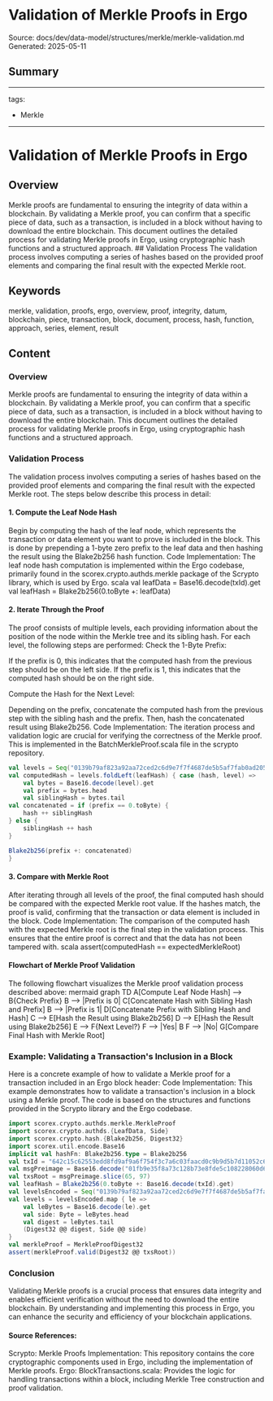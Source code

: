 # Validation of Merkle Proofs in Ergo
Source: docs/dev/data-model/structures/merkle/merkle-validation.md
Generated: 2025-05-11

## Summary
---
tags:
  - Merkle
---

# Validation of Merkle Proofs in Ergo

## Overview

Merkle proofs are fundamental to ensuring the integrity of data within a blockchain. By validating a Merkle proof, you can confirm that a specific piece of data, such as a transaction, is included in a block without having to download the entire blockchain. This document outlines the detailed process for validating Merkle proofs in Ergo, using cryptographic hash functions and a structured approach. ## Validation Process The validation process involves computing a series of hashes based on the provided proof elements and comparing the final result with the expected Merkle root.

## Keywords
merkle, validation, proofs, ergo, overview, proof, integrity, datum, blockchain, piece, transaction, block, document, process, hash, function, approach, series, element, result

## Content
### Overview
Merkle proofs are fundamental to ensuring the integrity of data within a blockchain. By validating a Merkle proof, you can confirm that a specific piece of data, such as a transaction, is included in a block without having to download the entire blockchain. This document outlines the detailed process for validating Merkle proofs in Ergo, using cryptographic hash functions and a structured approach.

### Validation Process
The validation process involves computing a series of hashes based on the provided proof elements and comparing the final result with the expected Merkle root. The steps below describe this process in detail:

#### 1. Compute the Leaf Node Hash
Begin by computing the hash of the leaf node, which represents the transaction or data element you want to prove is included in the block. This is done by prepending a 1-byte zero prefix to the leaf data and then hashing the result using the Blake2b256 hash function.
Code Implementation: The leaf node hash computation is implemented within the Ergo codebase, primarily found in the scorex.crypto.authds.merkle package of the Scrypto library, which is used by Ergo.
scala
val leafData = Base16.decode(txId).get
val leafHash = Blake2b256(0.toByte +: leafData)

#### 2. Iterate Through the Proof
The proof consists of multiple levels, each providing information about the position of the node within the Merkle tree and its sibling hash. For each level, the following steps are performed:
Check the 1-Byte Prefix:

If the prefix is 0, this indicates that the computed hash from the previous step should be on the left side.
If the prefix is 1, this indicates that the computed hash should be on the right side.



Compute the Hash for the Next Level:

Depending on the prefix, concatenate the computed hash from the previous step with the sibling hash and the prefix. Then, hash the concatenated result using Blake2b256.
Code Implementation: The iteration process and validation logic are crucial for verifying the correctness of the Merkle proof. This is implemented in the BatchMerkleProof.scala file in the scrypto repository.
```scala
val levels = Seq("0139b79af823a92aa72ced2c6d9e7f7f4687de5b5af7fab0ad205d3e54bda3f3ae")
val computedHash = levels.foldLeft(leafHash) { case (hash, level) =>
    val bytes = Base16.decode(level).get
    val prefix = bytes.head
    val siblingHash = bytes.tail
val concatenated = if (prefix == 0.toByte) {
    hash ++ siblingHash
} else {
    siblingHash ++ hash
}

Blake2b256(prefix +: concatenated)
}
```

#### 3. Compare with Merkle Root
After iterating through all levels of the proof, the final computed hash should be compared with the expected Merkle root value. If the hashes match, the proof is valid, confirming that the transaction or data element is included in the block.
Code Implementation: The comparison of the computed hash with the expected Merkle root is the final step in the validation process. This ensures that the entire proof is correct and that the data has not been tampered with.
scala
assert(computedHash == expectedMerkleRoot)

#### Flowchart of Merkle Proof Validation
The following flowchart visualizes the Merkle proof validation process described above:
mermaid
graph TD
        A[Compute Leaf Node Hash] --> B{Check Prefix}
        B --> |Prefix is 0| C[Concatenate Hash with Sibling Hash and Prefix]
        B --> |Prefix is 1| D[Concatenate Prefix with Sibling Hash and Hash]
        C --> E[Hash the Result using Blake2b256]
        D --> E[Hash the Result using Blake2b256]
        E --> F{Next Level?}
        F --> |Yes| B
        F --> |No| G[Compare Final Hash with Merkle Root]

### Example: Validating a Transaction's Inclusion in a Block
Here is a concrete example of how to validate a Merkle proof for a transaction included in an Ergo block header:
Code Implementation: This example demonstrates how to validate a transaction's inclusion in a block using a Merkle proof. The code is based on the structures and functions provided in the Scrypto library and the Ergo codebase.
```scala
import scorex.crypto.authds.merkle.MerkleProof
import scorex.crypto.authds.{LeafData, Side}
import scorex.crypto.hash.{Blake2b256, Digest32}
import scorex.util.encode.Base16
implicit val hashFn: Blake2b256.type = Blake2b256
val txId = "642c15c62553edd8fd9af9a6f754f3c7a6c03faacd0c9b9d5b7d11052c6c6fe8"
val msgPreimage = Base16.decode("01fb9e35f8a73c128b73e8fde5c108228060d68f11a69359ee0fb9bfd84e7ecde6d19957ccbbe75b075b3baf1cac6126b6e80b5770258f4cec29fbde92337faeec74c851610658a40f5ae74aa3a4babd5751bd827a6ccc1fe069468ef487cb90a8c452f6f90ab0b6c818f19b5d17befd85de199d533893a359eb25e7804c8b5d7514d784c8e0e52dabae6e89a9d6ed9c84388b228e7cdee09462488c636a87931d656eb8b40f82a507008ccacbee05000000").get
val txsRoot = msgPreimage.slice(65, 97)
val leafHash = Blake2b256(0.toByte +: Base16.decode(txId).get)
val levelsEncoded = Seq("0139b79af823a92aa72ced2c6d9e7f7f4687de5b5af7fab0ad205d3e54bda3f3ae")
val levels = levelsEncoded.map { le =>
    val leBytes = Base16.decode(le).get
    val side: Byte = leBytes.head
    val digest = leBytes.tail
    (Digest32 @@ digest, Side @@ side)
}
val merkleProof = MerkleProofDigest32
assert(merkleProof.valid(Digest32 @@ txsRoot))
```

### Conclusion
Validating Merkle proofs is a crucial process that ensures data integrity and enables efficient verification without the need to download the entire blockchain. By understanding and implementing this process in Ergo, you can enhance the security and efficiency of your blockchain applications.

#### Source References:
Scrypto: Merkle Proofs Implementation: This repository contains the core cryptographic components used in Ergo, including the implementation of Merkle proofs.
Ergo: BlockTransactions.scala: Provides the logic for handling transactions within a block, including Merkle Tree construction and proof validation.
